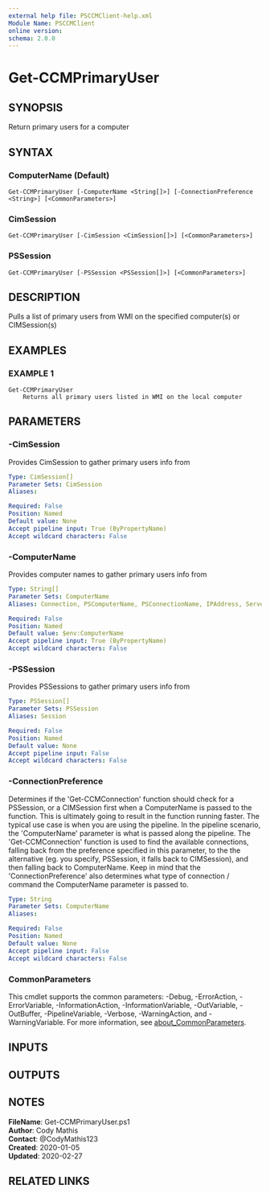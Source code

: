 ```yaml
---
external help file: PSCCMClient-help.xml
Module Name: PSCCMClient
online version:
schema: 2.0.0
---
```


# Get-CCMPrimaryUser

## SYNOPSIS
Return primary users for a computer

## SYNTAX

### ComputerName (Default)
```
Get-CCMPrimaryUser [-ComputerName <String[]>] [-ConnectionPreference <String>] [<CommonParameters>]
```

### CimSession
```
Get-CCMPrimaryUser [-CimSession <CimSession[]>] [<CommonParameters>]
```

### PSSession
```
Get-CCMPrimaryUser [-PSSession <PSSession[]>] [<CommonParameters>]
```

## DESCRIPTION
Pulls a list of primary users from WMI on the specified computer(s) or CIMSession(s)

## EXAMPLES

### EXAMPLE 1
```
Get-CCMPrimaryUser
    Returns all primary users listed in WMI on the local computer
```

## PARAMETERS

### -CimSession
Provides CimSession to gather primary users info from

```yaml
Type: CimSession[]
Parameter Sets: CimSession
Aliases:

Required: False
Position: Named
Default value: None
Accept pipeline input: True (ByPropertyName)
Accept wildcard characters: False
```

### -ComputerName
Provides computer names to gather primary users info from

```yaml
Type: String[]
Parameter Sets: ComputerName
Aliases: Connection, PSComputerName, PSConnectionName, IPAddress, ServerName, HostName, DNSHostName

Required: False
Position: Named
Default value: $env:ComputerName
Accept pipeline input: True (ByPropertyName)
Accept wildcard characters: False
```

### -PSSession
Provides PSSessions to gather primary users info from

```yaml
Type: PSSession[]
Parameter Sets: PSSession
Aliases: Session

Required: False
Position: Named
Default value: None
Accept pipeline input: False
Accept wildcard characters: False
```

### -ConnectionPreference
Determines if the 'Get-CCMConnection' function should check for a PSSession, or a CIMSession first when a ComputerName
is passed to the function.
This is ultimately going to result in the function running faster.
The typical use case is
when you are using the pipeline.
In the pipeline scenario, the 'ComputerName' parameter is what is passed along the
pipeline.
The 'Get-CCMConnection' function is used to find the available connections, falling back from the preference
specified in this parameter, to the the alternative (eg.
you specify, PSSession, it falls back to CIMSession), and then
falling back to ComputerName.
Keep in mind that the 'ConnectionPreference' also determines what type of connection / command
the ComputerName parameter is passed to.

```yaml
Type: String
Parameter Sets: ComputerName
Aliases:

Required: False
Position: Named
Default value: None
Accept pipeline input: False
Accept wildcard characters: False
```

### CommonParameters
This cmdlet supports the common parameters: -Debug, -ErrorAction, -ErrorVariable, -InformationAction, -InformationVariable, -OutVariable, -OutBuffer, -PipelineVariable, -Verbose, -WarningAction, and -WarningVariable. For more information, see [about_CommonParameters](http://go.microsoft.com/fwlink/?LinkID=113216).

## INPUTS

## OUTPUTS

## NOTES

**FileName**:    Get-CCMPrimaryUser.ps1  
**Author**:      Cody Mathis  
**Contact**:     @CodyMathis123  
**Created**:     2020-01-05  
**Updated**:     2020-02-27  

## RELATED LINKS
